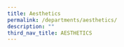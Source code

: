 ```yaml
---
title: Aesthetics
permalink: /departments/aesthetics/
description: ""
third_nav_title: AESTHETICS
---
```

